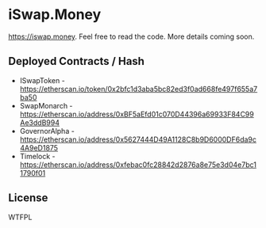 # iSwap.Money

https://iswap.money. Feel free to read the code. More details coming soon.

## Deployed Contracts / Hash

- ISwapToken - https://etherscan.io/token/0x2bfc1d3aba5bc82ed3f0ad668fe497f655a7ba50
- SwapMonarch - https://etherscan.io/address/0xBF5aEfd01c070D44396a69933F84C99Ae3ddB994
- GovernorAlpha - https://etherscan.io/address/0x5627444D49A1128C8b9D6000DF6da9c4A9eD1875
- Timelock - https://etherscan.io/address/0xfebac0fc28842d2876a8e75e3d04e7bc11790f01

## License

WTFPL